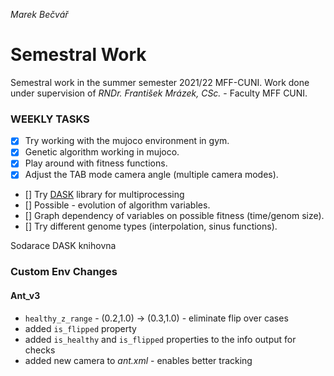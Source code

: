 *Marek Bečvář*

# Semestral Work

Semestral work in the summer semester 2021/22 MFF-CUNI.
Work done under supervision of *RNDr. František Mrázek, CSc.* - Faculty MFF CUNI.

### WEEKLY TASKS
- [x] Try working with the mujoco environment in gym.
- [x] Genetic algorithm working in mujoco.
- [x] Play around with fitness functions.
- [x] Adjust the TAB mode camera angle (multiple camera modes).
- [] Try [DASK](https://dask.org/) library for multiprocessing
- [] Possible - evolution of algorithm variables.
- [] Graph dependency of variables on possible fitness (time/genom size).
- [] Try different genome types (interpolation, sinus functions).

Sodarace
DASK knihovna

### Custom Env Changes
#### Ant_v3
* `healthy_z_range` - (0.2,1.0) -> (0.3,1.0) - eliminate flip over cases
* added `is_flipped` property 
* added `is_healthy` and `is_flipped` properties to the info output for checks
* added new camera to *ant.xml* - enables better tracking
